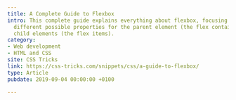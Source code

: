 ```yaml
---
title: A Complete Guide to Flexbox
intro: This complete guide explains everything about flexbox, focusing on all the
  different possible properties for the parent element (the flex container) and the
  child elements (the flex items).
category:
- Web development
- HTML and CSS
site: CSS Tricks
link: https://css-tricks.com/snippets/css/a-guide-to-flexbox/
type: Article
pubdate: 2019-09-04 00:00:00 +0100

---
```

